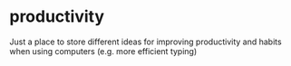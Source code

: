 # productivity
Just a place to store different ideas for improving productivity and habits when using computers (e.g. more efficient typing)
